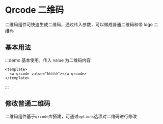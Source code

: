 # Qrcode 二维码

二维码组件可快速生成二维码，通过传入参数，可以做成普通二维码和带 logo 二维码

## 基本用法

:::demo 基本使用，传入 value 为二维码内容

```vue
<template>
  <w-qrcode value="hhhhh"></w-qrcode>
</template>
```

:::

## 修改普通二维码

二维码组件基于`qrcode`库搭建，可通过`options`选项对二维码进行修改

<!-- :::demo 通过 options 修改

```vue
<template>
  <w-qrcode :options="options"></w-qrcode>
</template>

<script setup lang="ts">
import { ref } from "vue";

const options = ref({
  color: {
    dark: "#00ff00",
  },
});
</script>
```

::: -->
